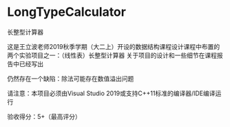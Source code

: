 # LongTypeCalculator
长整型计算器

这是王立波老师2019秋季学期（大二上）开设的数据结构课程设计课程中布置的两个实验项目之一：（线性表）长整型计算器
关于项目的设计和一些细节在课程报告中已经写出

仍然存在一个缺陷：除法可能存在数值溢出问题

请注意：本项目必须由Visual Studio 2019或支持C++11标准的编译器/IDE编译运行

验收得分：5+（最高评分）
